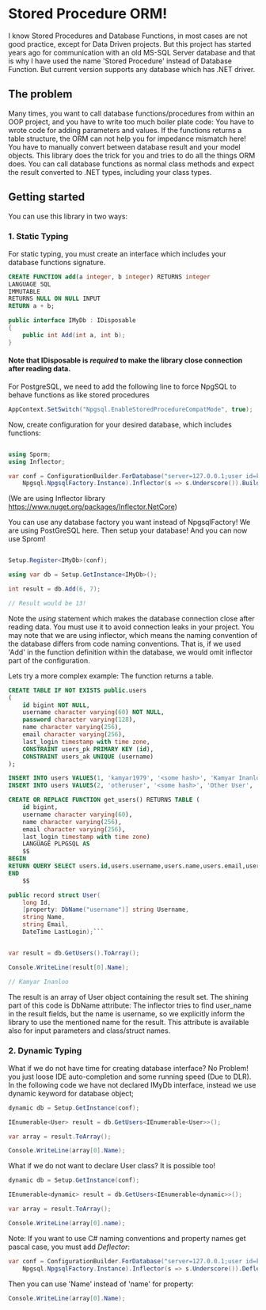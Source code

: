 # Stored Procedure ORM!

I know Stored Procedures and Database Functions, in most cases are not good practice, except for Data Driven projects. 
But this project has started years ago for communication with an old MS-SQL Server database and that is why I have used
the name 'Stored Procedure' instead of Database Function. But current version supports any database which has 
.NET driver.

## The problem
Many times, you want to call database functions/procedures from within an OOP project, and you have to write too much 
boiler plate code: You have to wrote code for adding parameters and values. If the functions returns a table structure, 
the ORM can not help you for impedance mismatch here! You have to manually convert between database result and your 
model objects. This library does the trick for you and tries to do all the things ORM does. You can call database 
functions as normal class methods and expect the result converted to .NET types, including your class types.

## Getting started

You can use this library in two ways: 

### 1. Static Typing

For static typing, you must create an interface which includes your database functions signature.

```sql
CREATE FUNCTION add(a integer, b integer) RETURNS integer
LANGUAGE SQL
IMMUTABLE
RETURNS NULL ON NULL INPUT
RETURN a + b;
```

```csharp
public interface IMyDb : IDisposable
{
    public int Add(int a, int b);
}
```

#### Note that IDisposable is _required_ to make the library close connection after reading data.

For PostgreSQL, we need to add the following line to force NpgSQL to behave functions as like stored procedures

```csharp
AppContext.SetSwitch("Npgsql.EnableStoredProcedureCompatMode", true);
```

Now, create configuration for your desired database, which includes functions:

```csharp

using Sporm;
using Inflector;

var conf = ConfigurationBuilder.ForDatabase("server=127.0.0.1;user id=kamyar;password=MySecretPassword;database=example",
    Npgsql.NpgsqlFactory.Instance).Inflector(s => s.Underscore()).Build();
```
(We are using Inflector library https://www.nuget.org/packages/Inflector.NetCore)

You can use any database factory you want instead of NpgsqlFactory! We are using PostGreSQL here. Then setup
your database! And you can now use Sprom!

```csharp

Setup.Register<IMyDb>(conf);

using var db = Setup.GetInstance<IMyDb>();

int result = db.Add(6, 7);

// Result would be 13!
```
Note the _using_ statement which makes the database connection close after reading data. You must use it to avoid connection
leaks in your project. You may note that we are using inflector, which means the naming convention of the database 
differs from code naming conventions. That is, if we used 'Add' in the function definition within the database, 
we would omit inflector part of the configuration.

Lets try a more complex example: The function returns a table.

```sql
CREATE TABLE IF NOT EXISTS public.users
(
    id bigint NOT NULL,
    username character varying(60) NOT NULL,
    password character varying(128),
    name character varying(256),
    email character varying(256),
    last_login timestamp with time zone,
    CONSTRAINT users_pk PRIMARY KEY (id),
    CONSTRAINT users_ak UNIQUE (username)
);

INSERT INTO users VALUES(1, 'kamyar1979', '<some hash>', 'Kamyar Inanloo', 'kamyar1979@gmail.com', CURRENT_DATE);
INSERT INTO users VALUES(2, 'otheruser', '<some hash>', 'Other User', 'someone@example.com', CURRENT_DATE);

CREATE OR REPLACE FUNCTION get_users() RETURNS TABLE (
	id bigint,
    username character varying(60),
    name character varying(256),
    email character varying(256),
    last_login timestamp with time zone)
	LANGUAGE PLPGSQL AS
	$$
BEGIN
RETURN QUERY SELECT users.id,users.username,users.name,users.email,users.last_login FROM users;
END
	$$
```

```csharp
public record struct User(
    long Id,
    [property: DbName("username")] string Username,
    string Name,
    string Email,
    DateTime LastLogin);```
```

```csharp

var result = db.GetUsers().ToArray();

Console.WriteLine(result[0].Name);

// Kamyar Inanloo

```

The result is an array of User object containing the result set. The shining part of this code is DbName attribute: The
inflector tries to find user_name in the result fields, but the name is username, so we explicitly inform the library to
use the mentioned name for the result. This attribute is available also for input parameters and class/struct names.

### 2. Dynamic Typing

What if we do not have time for creating database interface? No Problem! you just loose IDE 
auto-completion and some running speed (Due to DLR). In the following code we have not declared IMyDb interface,
instead we use dynamic keyword for database object;

```csharp
dynamic db = Setup.GetInstance(conf);

IEnumerable<User> result = db.GetUsers<IEnumerable<User>>();

var array = result.ToArray(); 

Console.WriteLine(array[0].Name);
```

What if we do not want to declare User class? It is possible too!

```csharp
dynamic db = Setup.GetInstance(conf);

IEnumerable<dynamic> result = db.GetUsers<IEnumerable<dynamic>>();

var array = result.ToArray(); 

Console.WriteLine(array[0].name);
```

Note: If you want to use C# naming conventions and property names get pascal case, you must add _Deflector_:

```csharp
var conf = ConfigurationBuilder.ForDatabase("server=127.0.0.1;user id=kamyar;password=MySecretPassword;database=example",
    Npgsql.NpgsqlFactory.Instance).Inflector(s => s.Underscore()).Deflector(s => s.Pascalize()).Build();

```

Then you can use 'Name' instead of 'name' for property:

```csharp
Console.WriteLine(array[0].Name);
```


